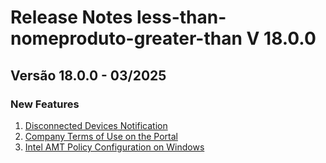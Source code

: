 # Release Notes less-than-nomeproduto-greater-than V 18.0.0

## **Versão 18.0.0 - 03/2025**


### **New Features**

1. [Disconnected Devices Notification](Disconnected-Devices-Notification.md)
2. [Company Terms of Use on the Portal](Company-Terms-Of-Use-On-The-Portal.md)
3. [Intel AMT Policy Configuration on Windows](Intel-Amt-Policy-Configuration-On-Windows.md)
